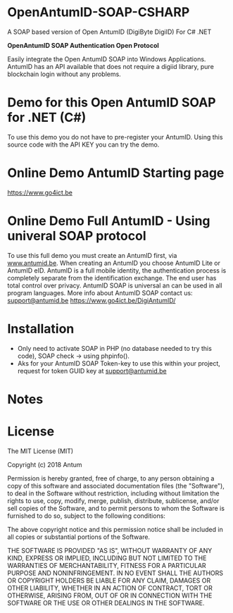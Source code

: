 # OpenAntumID-SOAP-CSHARP
A SOAP based version of Open AntumID (DigiByte DigiID) For C# .NET

**OpenAntumID SOAP Authentication Open Protocol**

Easily integrate the  Open AntumID SOAP into Windows Applications. AntumID has an API available that does not require a digiid library, pure blockchain login without any problems.

Demo for this Open AntumID SOAP for .NET (C#)
=============================================
To use this demo you do not have to pre-register your AntumID. 
Using this source code with the API KEY you can try the demo.

Online Demo AntumID Starting page
=================================
https://www.go4ict.be

Online Demo Full AntumID - Using univeral SOAP protocol
========================================================
To use this full demo you must create an AntumID first, via www.antumid.be. When creating an AntumID you choose AntumID Lite or AntumID eID. AntumID is a full mobile identity, the authentication process is completely separate from the identification exchange. The end user has total control over privacy. AntumID SOAP is universal an can be used in all program languages. More info about AntumID SOAP contact us: support@antumid.be 
https://www.go4ict.be/DigiAntumID/


Installation
============
* Only need to activate SOAP in PHP (no database needed to try this code), SOAP check -> using phpinfo().
* Aks for your AntumID SOAP Token-key to use this within your project, request for token GUID key at support@antumid.be 

Notes
=====



License
=======
The MIT License (MIT)

Copyright (c) 2018 Antum

Permission is hereby granted, free of charge, to any person obtaining a copy of this software and associated documentation files (the "Software"), to deal in the Software without restriction, including without limitation the rights to use, copy, modify, merge, publish, distribute, sublicense, and/or sell copies of the Software, and to permit persons to whom the Software is furnished to do so, subject to the following conditions:

The above copyright notice and this permission notice shall be included in all copies or substantial portions of the Software.

THE SOFTWARE IS PROVIDED "AS IS", WITHOUT WARRANTY OF ANY KIND, EXPRESS OR IMPLIED, INCLUDING BUT NOT LIMITED TO THE WARRANTIES OF MERCHANTABILITY, FITNESS FOR A PARTICULAR PURPOSE AND NONINFRINGEMENT. IN NO EVENT SHALL THE AUTHORS OR COPYRIGHT HOLDERS BE LIABLE FOR ANY CLAIM, DAMAGES OR OTHER LIABILITY, WHETHER IN AN ACTION OF CONTRACT, TORT OR OTHERWISE, ARISING FROM, OUT OF OR IN CONNECTION WITH THE SOFTWARE OR THE USE OR OTHER DEALINGS IN THE SOFTWARE.

